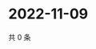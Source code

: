 # 2022-11-09

共 0 条

<!-- BEGIN WEIBO -->
<!-- 最后更新时间 Wed Nov 09 2022 00:06:58 GMT+0800 (China Standard Time) -->

<!-- END WEIBO -->
